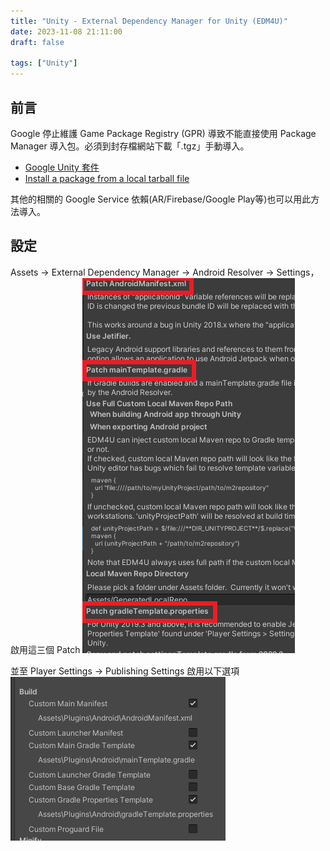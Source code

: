 ```yaml
---
title: "Unity - External Dependency Manager for Unity (EDM4U)"
date: 2023-11-08 21:11:00
draft: false

tags: ["Unity"]
---
```


## 前言
Google 停止維護 Game Package Registry (GPR) 導致不能直接使用 Package Manager 導入包。必須到封存檔網站下載「.tgz」手動導入。

- [Google Unity 套件](https://developers.google.com/unity/archive?hl=zh-tw#external_dependency_manager_for_unity)
- [Install a package from a local tarball file](https://docs.unity3d.com/Manual/upm-ui-tarball.html)

其他的相關的 Google Service 依賴(AR/Firebase/Google Play等)也可以用此方法導入。

## 設定
Assets → External Dependency Manager → Android  Resolver → Settings，啟用這三個 Patch 
![EDM4U_01](/images/EDM4U_01.png)

並至 Player Settings → Publishing Settings 啟用以下選項
![EDM4U_02](/images/EDM4U_02.png)
